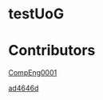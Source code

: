 # testUoG


# Contributors
[CompEng0001](www.github.com/CompEng0001)

[ad4646d](www.github.com/ad4646d)

